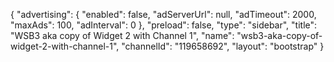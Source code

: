{
    "advertising": {
        "enabled": false,
        "adServerUrl": null,
        "adTimeout": 2000,
        "maxAds": 100,
        "adInterval": 0
    },
    "preload": false,
    "type": "sidebar",
    "title": "WSB3 aka copy of Widget 2 with Channel 1",
    "name": "wsb3-aka-copy-of-widget-2-with-channel-1",
    "channelId": "119658692",
    "layout": "bootstrap"
}